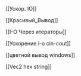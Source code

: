   

[[Ускор. IO]]

[[Красивый_Вывод]]

[[I-O Через итераторы]]

[[Ускорение i-o cin-cout]]

[[цветной вывод windows]]

[[Vec2 hex string]]